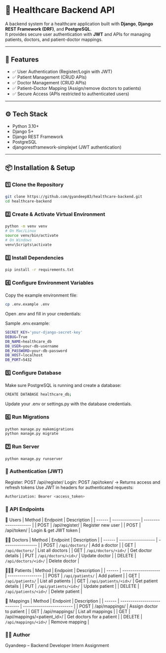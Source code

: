 # 🏥 Healthcare Backend API

A backend system for a healthcare application built with **Django**, **Django REST Framework (DRF)**, and **PostgreSQL**.  
It provides secure user authentication with **JWT** and APIs for managing patients, doctors, and patient-doctor mappings.

---

## 🚀 Features

- ✅ User Authentication (Register/Login with JWT)  
- ✅ Patient Management (CRUD APIs)  
- ✅ Doctor Management (CRUD APIs)  
- ✅ Patient–Doctor Mapping (Assign/remove doctors to patients)  
- ✅ Secure Access (APIs restricted to authenticated users)  

---

## ⚙️ Tech Stack

- Python 3.10+  
- Django 5+  
- Django REST Framework  
- PostgreSQL  
- djangorestframework-simplejwt (JWT authentication)  

---

## 📦 Installation & Setup

### 1️⃣ Clone the Repository
```bash
git clone https://github.com/gyandeep83/healthcare-backend.git
cd healthcare-backend
```

### 2️⃣ Create & Activate Virtual Environment
```bash
python -m venv venv
# On Mac/Linux
source venv/bin/activate
# On Windows
venv\Scripts\activate
```

### 3️⃣ Install Dependencies
```bash
pip install -r requirements.txt
```
### 4️⃣ Configure Environment Variables

Copy the example environment file:
```bash
cp .env.example .env
```
Open .env and fill in your credentials:

Sample .env.example:
```bash
SECRET_KEY='your-django-secret-key'
DEBUG=True
DB_NAME=healthcare_db
DB_USER=your-db-username
DB_PASSWORD=your-db-password
DB_HOST=localhost
DB_PORT=5432
```



### 5️⃣ Configure Database
Make sure PostgreSQL is running and create a database:

```bash
CREATE DATABASE healthcare_db;
```
Update your .env or settings.py with the database credentials.

### 6️⃣ Run Migrations

```bash
python manage.py makemigrations
python manage.py migrate
```

### 7️⃣ Run Server

```bash
python manage.py runserver
```

### 🔑 Authentication (JWT)
Register: POST /api/register/
Login: POST /api/token/ → Returns access and refresh tokens
Use JWT in headers for authenticated requests:

```bash
Authorization: Bearer <access_token>
```

### 📖 API Endpoints
👤 Users
| Method | Endpoint       | Description           |
| ------ | -------------- | --------------------- |
| POST   | /api/register/ | Register new user     |
| POST   | /api/token/    | Login & get JWT token |

🧑‍⚕️ Doctors
| Method | Endpoint             | Description        |
| ------ | ------------------  | ----------------- |
| POST   | `/api/doctors/`      | Add a doctor       |
| GET    | `/api/doctors/`      | List all doctors   |
| GET    | `/api/doctors/<id>/` | Get doctor details |
| PUT    | `/api/doctors/<id>/` | Update doctor      |
| DELETE | `/api/doctors/<id>/` | Delete doctor      |

🧑‍🤝‍🧑 Patients
| Method | Endpoint              | Description         |
| ------ | -------------------  | ----------------- |
| POST   | `/api/patients/`      | Add patient         |
| GET    | `/api/patients/`      | List all patients   |
| GET    | `/api/patients/<id>/` | Get patient details |
| PUT    | `/api/patients/<id>/` | Update patient      |
| DELETE | `/api/patients/<id>/` | Delete patient      |


🔗 Mappings
| Method | Endpoint                    | Description               |
| ------ | --------------------------- | ------------------------- |
| POST   | /api/mappings/              | Assign doctor to patient  |
| GET    | /api/mappings/              | List all mappings         |
| GET    | /api/mappings/<patient_id>/ | Get doctors for a patient |
| DELETE | `/api/mappings/<id>/`        | Remove mapping            |

### 👨‍💻 Author
Gyandeep – Backend Developer Intern Assignment



